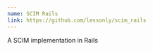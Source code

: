 ```yaml
---
name: SCIM Rails
link: https://github.com/lessonly/scim_rails
---
```


A SCIM implementation in Rails
